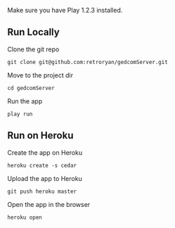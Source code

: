 Make sure you have Play 1.2.3 installed.


Run Locally
-----------

Clone the git repo

    git clone git@github.com:retroryan/gedcomServer.git

Move to the project dir

    cd gedcomServer

Run the app

    play run


Run on Heroku
-------------

Create the app on Heroku

    heroku create -s cedar

Upload the app to Heroku

    git push heroku master

Open the app in the browser

    heroku open

